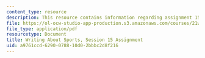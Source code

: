```yaml
---
content_type: resource
description: This resource contains information regarding assignment 15.
file: https://ol-ocw-studio-app-production.s3.amazonaws.com/courses/21w-015-writing-and-rhetoric-writing-about-sports-fall-2013/a9761ccd6290078810d02bbbc2d8f216_MIT21W_015F13_Assignment15.pdf
file_type: application/pdf
resourcetype: Document
title: Writing About Sports, Session 15 Assignment
uid: a9761ccd-6290-0788-10d0-2bbbc2d8f216
---
```

